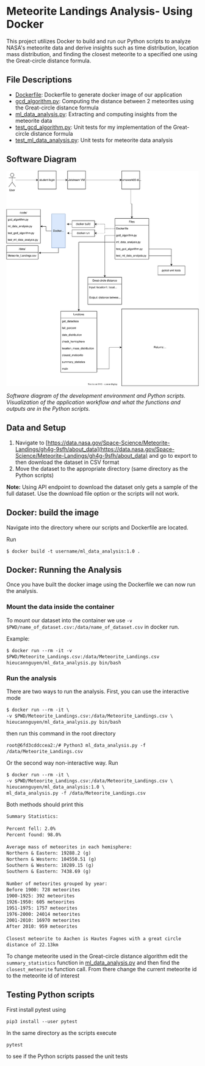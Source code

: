 # Meteorite Landings Analysis- Using Docker
This project utilizes Docker to build and run our Python scripts to analyze NASA's meteorite data and derive insights such as time distribution, location mass distribution, and finding the closest meteorite to a specified one using the Great-circle distance formula. 

## File Descriptions
- [Dockerfile](Dockerfile): Dockerfile to generate docker image of our application
- [gcd_algorithm.py](gcd_algorithm.py): Computing the distance between 2 meteorites using the Great-circle distance formula
- [ml_data_analysis.py](ml_data_analysis.py): Extracting and computing insights from the meteorite data
- [test_gcd_algorithm.py](test_gcd_algorithm.py): Unit tests for my implementation of the Great-circle distance formula
- [test_ml_data_analysis.py](test_ml_data_analysis.py): Unit tests for meteorite data analysis

## Software Diagram
![image](coe332_hw3_diagram.svg)

*Software diagram of the development environment and Python scripts. Visualization of the application workflow and what the functions and outputs are in the Python scripts.*

## Data and Setup
1. Navigate to [https://data.nasa.gov/Space-Science/Meteorite-Landings/gh4g-9sfh/about_data](https://data.nasa.gov/Space-Science/Meteorite-Landings/gh4g-9sfh/about_data) and go to export to then download the dataset in CSV format
2. Move the dataset to the appropriate directory (same directory as the Python scripts)

**Note:** Using API endpoint to download the dataset only gets a sample of the full dataset. Use the download file option or the scripts will not work. 

## Docker: build the image
Navigate into the directory where our scripts and Dockerfile are located.

Run 
~~~
$ docker build -t username/ml_data_analysis:1.0 .
~~~

## Docker: Running the Analysis
Once you have built the docker image using the Dockerfile we can now run the analysis.

### Mount the data inside the container
To mount our dataset into the container we use `-v $PWD/name_of_dataset.csv:/data/name_of_dataset.csv` in docker run.

Example:
~~~
$ docker run --rm -it -v $PWD/Meteorite_Landings.csv:/data/Meteorite_Landings.csv hieucannguyen/ml_data_analysis.py bin/bash
~~~

### Run the analysis
There are two ways to run the analysis. First, you can use the interactive mode
~~~
$ docker run --rm -it \
-v $PWD/Meteorite_Landings.csv:/data/Meteorite_Landings.csv \
hieucannguyen/ml_data_analysis.py bin/bash
~~~
then run this command in the root directory
~~~
root@6fd3cddccea2:/# Python3 ml_data_analysis.py -f /data/Meteorite_Landings.csv
~~~

Or the second way non-interactive way. Run
~~~
$ docker run --rm -it \
-v $PWD/Meteorite_Landings.csv:/data/Meteorite_Landings.csv \
hieucannguyen/ml_data_analysis:1.0 \
ml_data_analysis.py -f /data/Meteorite_Landings.csv
~~~

Both methods should print this
~~~
Summary Statistics:

Percent fell: 2.0%
Percent found: 98.0%

Average mass of meteorites in each hemisphere:
Northern & Eastern: 19288.2 (g)
Northern & Western: 104550.51 (g)
Southern & Western: 10289.15 (g)
Southern & Eastern: 7438.69 (g)

Number of meteorites grouped by year:
Before 1900: 728 meteorites
1900-1925: 392 meteorites
1926-1950: 605 meteorites
1951-1975: 1757 meteorites
1976-2000: 24014 meteorites
2001-2010: 16970 meteorites
After 2010: 959 meteorites

Closest meteorite to Aachen is Hautes Fagnes with a great circle distance of 22.13km
~~~

To change meteorite used in the Great-circle distance algorithm edit the `summary_statistics` function in [ml_data_analysis.py](ml_data_analysis.py) and then
find the `closest_meteorite` function call. From there change the current meteorite id to the meteorite id of interest

## Testing Python scripts
First install pytest using

~~~
pip3 install --user pytest
~~~

In the same directory as the scripts execute

~~~
pytest
~~~

to see if the Python scripts passed the unit tests
